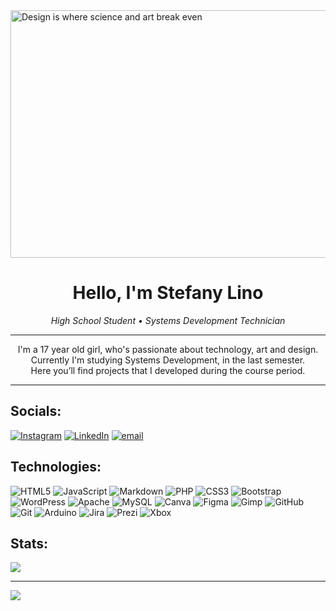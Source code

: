 <img width="1584" height="396" alt="Design is where science and art break even" src="https://github.com/user-attachments/assets/cad60c10-d0f5-4fc9-a13e-fab4930b5477" />

<h1 align="center">Hello, I'm Stefany Lino </h1>

<p align="center">
  <em>High School Student • Systems Development Technician</em>
</p>

---

<p align="center">
  I'm a 17 year old girl, who's passionate about technology, art and design.<br>
  Currently I'm studying Systems Development, in the last semester.<br>
  Here you’ll find projects that I developed during the course period.<br>
</p>

---

## Socials:
[![Instagram](https://img.shields.io/badge/Instagram-%23E4405F.svg?logo=Instagram&logoColor=white)](https://instagram.com/slinos_design) [![LinkedIn](https://img.shields.io/badge/LinkedIn-%230077B5.svg?logo=linkedin&logoColor=white)](https://www.linkedin.com/in/stefany-lino/) [![email](https://img.shields.io/badge/Email-D14836?logo=gmail&logoColor=white)](mailto:stefanylinosilva47@gmail.com) 

## Technologies:
![HTML5](https://img.shields.io/badge/html5-%23E34F26.svg?style=for-the-badge&logo=html5&logoColor=white) ![JavaScript](https://img.shields.io/badge/javascript-%23323330.svg?style=for-the-badge&logo=javascript&logoColor=%23F7DF1E) ![Markdown](https://img.shields.io/badge/markdown-%23000000.svg?style=for-the-badge&logo=markdown&logoColor=white) ![PHP](https://img.shields.io/badge/php-%23777BB4.svg?style=for-the-badge&logo=php&logoColor=white) ![CSS3](https://img.shields.io/badge/css3-%231572B6.svg?style=for-the-badge&logo=css3&logoColor=white) ![Bootstrap](https://img.shields.io/badge/bootstrap-%238511FA.svg?style=for-the-badge&logo=bootstrap&logoColor=white) ![WordPress](https://img.shields.io/badge/WordPress-%23117AC9.svg?style=for-the-badge&logo=WordPress&logoColor=white) ![Apache](https://img.shields.io/badge/apache-%23D42029.svg?style=for-the-badge&logo=apache&logoColor=white) ![MySQL](https://img.shields.io/badge/mysql-4479A1.svg?style=for-the-badge&logo=mysql&logoColor=white) ![Canva](https://img.shields.io/badge/Canva-%2300C4CC.svg?style=for-the-badge&logo=Canva&logoColor=white) ![Figma](https://img.shields.io/badge/figma-%23F24E1E.svg?style=for-the-badge&logo=figma&logoColor=white) ![Gimp](https://img.shields.io/badge/Gimp-657D8B?style=for-the-badge&logo=gimp&logoColor=FFFFFF) ![GitHub](https://img.shields.io/badge/github-%23121011.svg?style=for-the-badge&logo=github&logoColor=white) ![Git](https://img.shields.io/badge/git-%23F05033.svg?style=for-the-badge&logo=git&logoColor=white) ![Arduino](https://img.shields.io/badge/-Arduino-00979D?style=for-the-badge&logo=Arduino&logoColor=white) ![Jira](https://img.shields.io/badge/jira-%230A0FFF.svg?style=for-the-badge&logo=jira&logoColor=white) ![Prezi](https://img.shields.io/badge/Prezi-%23000000.svg?style=for-the-badge&logo=Prezi&logoColor=white) ![Xbox](https://img.shields.io/badge/xbox-%23107C10.svg?style=for-the-badge&logo=xbox&logoColor=white)
## Stats:
![](https://github-readme-stats.vercel.app/api/top-langs/?username=StefanyLino&theme=dark&hide_border=false&include_all_commits=true&count_private=false&layout=compact)

---
[![](https://visitcount.itsvg.in/api?id=StefanyLino&icon=9&color=7)](https://visitcount.itsvg.in)

<!-- Proudly created with GPRM ( https://gprm.itsvg.in ) -->
